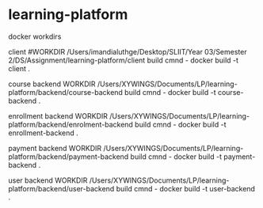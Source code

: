 # learning-platform

docker workdirs

client
#WORKDIR /Users/imandialuthge/Desktop/SLIIT/Year 03/Semester 2/DS/Assignment/learning-platform/client
build cmnd - docker build -t client .

course backend
WORKDIR /Users/XYWINGS/Documents/LP/learning-platform/backend/course-backend
build cmnd - docker build -t course-backend .

enrollment backend
WORKDIR /Users/XYWINGS/Documents/LP/learning-platform/backend/enrolment-backend
build cmnd - docker build -t enrollment-backend .

payment backend
WORKDIR /Users/XYWINGS/Documents/LP/learning-platform/backend/payment-backend
build cmnd - docker build -t payment-backend .

user backend
WORKDIR /Users/XYWINGS/Documents/LP/learning-platform/backend/user-backend
build cmnd - docker build -t user-backend .



